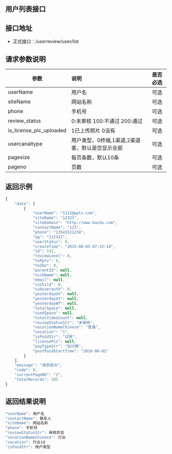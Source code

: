 用户列表接口
----------

接口地址
----------
  * 正式接口：/userreview/user/list

请求参数说明
----------
|  参数         |说明          |是否必选|
| ------------- |:-------------|:-----:|
| userName      | 用户名           |可选    |
| siteName      | 网站名称           |可选    |
| phone      | 手机号           |可选    |
| review_status      | 0:未审核 100:不通过 200:通过 |可选    |
| is_license_pic_uploaded | 1已上传照片 0没有| 可选 |  
| usercanaltype       | 用户类型，0终端,1渠道,2渠道客，默认是空显示全部 |可选    |
| pagesize      | 每页条数，默认10条 |可选    |
| pageno      | 页数 |可选    |

返回示例
----------
```javascript
{
    "data": [
        {
            "userName": "1111@pptv.com",
            "siteName": "12321",
            "siteDomain": "http://www.baidu.com",
            "contactName": "123",
            "phone": "13543321234",
            "qq": "112321",
            "userStatus": 0,
            "createTime": "2015-08-05 07:32:14",
            "id": 532,
            "reviewLevel": 0,
            "toPptv": 0,
            "toIbo": 0,
            "parentId": null,
            "nickName": null,
            "email": null,
            "isChild": 0,
            "subuserauth": 0,
            "yesterdayUV": null,
            "yesterdayVV": null,
            "yesterdayWT": null,
            "totalSpace": null,
            "usedSpace": null,
            "totalVideoCount": null,
            "reviewStatusStr": "未审核",
            "vocationNameChinese": "普通",
            "vocation": "1",
            "isPaidStr": "试用",
            "licensePic": null,
            "payTypeStr": "后付费",
            "postPaidStartTime": "2016-06-01"
        }
    ],
    "message": "请求成功",
    "code": 0,
    "currentPageNO": "1",
    "totalRecords": 205
}
```

返回结果说明
----------
```javascript
"userName": 用户名
"contactName": 联系人
"siteName": 网站名称
"phone": 手机号
"reviewStatusStr": 审核状态
"vocationNameChinese": 行业
"vocation": 行业id
"isPaidStr": 用户类型
```